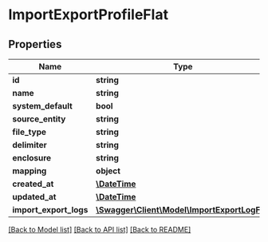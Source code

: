 # ImportExportProfileFlat

## Properties
Name | Type | Description | Notes
------------ | ------------- | ------------- | -------------
**id** | **string** |  | [optional] 
**name** | **string** |  | 
**system_default** | **bool** |  | [optional] 
**source_entity** | **string** |  | 
**file_type** | **string** |  | 
**delimiter** | **string** |  | [optional] 
**enclosure** | **string** |  | [optional] 
**mapping** | **object** |  | [optional] 
**created_at** | [**\DateTime**](\DateTime.md) |  | 
**updated_at** | [**\DateTime**](\DateTime.md) |  | 
**import_export_logs** | [**\Swagger\Client\Model\ImportExportLogFlat**](ImportExportLogFlat.md) |  | [optional] 

[[Back to Model list]](../../README.md#documentation-for-models) [[Back to API list]](../../README.md#documentation-for-api-endpoints) [[Back to README]](../../README.md)

